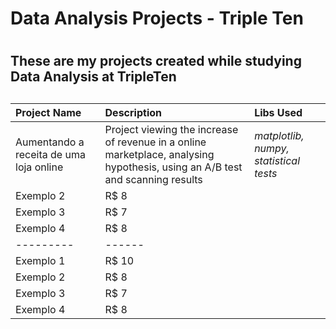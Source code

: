 # Data Analysis Projects - Triple Ten <h1> 
## These are my projects created while studying Data Analysis at TripleTen <h2>

**Project Name**   | **Description**   | **Libs Used**
:------------      | :-----------      | :--------
Aumentando a receita de uma loja online| Project viewing the increase of revenue in a online marketplace, analysing hypothesis, using an A/B test and scanning results | *matplotlib, numpy, statistical tests*
Exemplo 2 | R$ 8
Exemplo 3 | R$ 7
Exemplo 4 | R$ 8
--------- | ------
Exemplo 1 | R$ 10
Exemplo 2 | R$ 8
Exemplo 3 | R$ 7
Exemplo 4 | R$ 8
